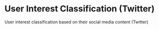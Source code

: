 User Interest Classification (Twitter)
======================================

User interest classification based on their social media content (Twitter)
